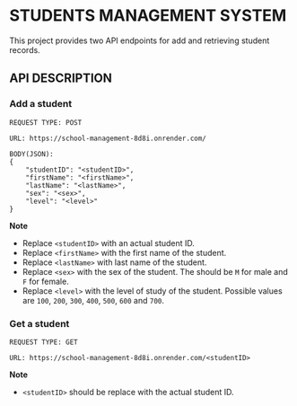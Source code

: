 # STUDENTS MANAGEMENT SYSTEM

This project provides two API endpoints for add and retrieving student records.

## API DESCRIPTION

### Add a student

```apl
REQUEST TYPE: POST

URL: https://school-management-8d8i.onrender.com/

BODY(JSON): 
{
    "studentID": "<studentID>",
    "firstName": "<firstName>",
    "lastName": "<lastName>",
    "sex": "<sex>",
    "level": "<level>"
}
```

**Note**

- Replace `<studentID>` with an actual student ID.
- Replace `<firstName>` with the first name of the student.
- Replace `<lastName>` with last name of the student.
- Replace `<sex>` with the sex of the student. The should be `M` for male and `F` for female.
- Replace `<level>` with the level of study of the student. Possible values are `100`, `200`, `300`, `400`, `500`, `600` and `700`.

### Get a student

```apl
REQUEST TYPE: GET

URL: https://school-management-8d8i.onrender.com/<studentID>
```

**Note**

- `<studentID>` should be replace with the actual student ID.